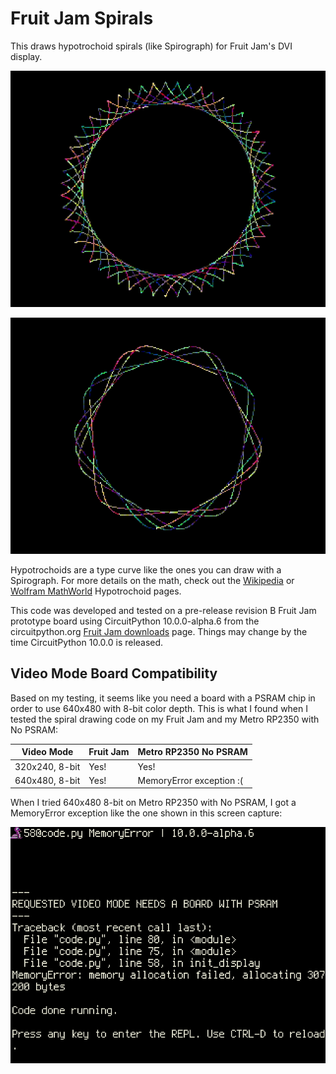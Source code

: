 <!-- SPDX-License-Identifier: MIT -->
<!-- SPDX-FileCopyrightText: Copyright 2025 Sam Blenny -->
# Fruit Jam Spirals

This draws hypotrochoid spirals (like Spirograph) for Fruit Jam's DVI display.

![multi-color spiral curve on black background](img/curve-1.png)

![another multi-color spiral curve on black background](img/curve-2.png)

Hypotrochoids are a type curve like the ones you can draw with a Spirograph.
For more details on the math, check out the
[Wikipedia](https://en.wikipedia.org/wiki/Hypotrochoid) or
[Wolfram MathWorld](https://mathworld.wolfram.com/Hypotrochoid.html)
Hypotrochoid pages.

This code was developed and tested on a pre-release revision B Fruit Jam
prototype board using CircuitPython 10.0.0-alpha.6 from the circuitpython.org
[Fruit Jam downloads](https://circuitpython.org/board/adafruit_fruit_jam/) page.
Things may change by the time CircuitPython 10.0.0 is released.


## Video Mode Board Compatibility

Based on my testing, it seems like you need a board with a PSRAM chip in order
to use 640x480 with 8-bit color depth. This is what I found when I tested the
spiral drawing code on my Fruit Jam and my Metro RP2350 with No PSRAM:

| Video Mode     | Fruit Jam | Metro RP2350 No PSRAM    |
| -------------- | --------- | ------------------------ |
| 320x240, 8-bit | Yes!      | Yes!                     |
| 640x480, 8-bit | Yes!      | MemoryError exception :( |

When I tried 640x480 8-bit on Metro RP2350 with No PSRAM, I got a MemoryError
exception like the one shown in this screen capture:

![screen capture showing memory allocation error](img/memory-allocation-error.png)

